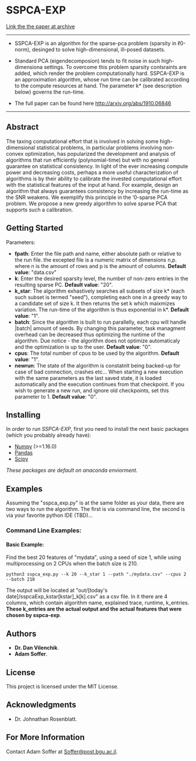 # SSPCA-EXP
[Link the the paper at archive](https://www.google.com)

---
- SSPCA-EXP is an algorithm for the sparse-pca problem (sparsity in &#8467;0-norm), desinged to solve high-dimensional, ill-posed datasets. 
- Standard PCA (eigendecomposion) tends to fit noise in such high-dimensiona settings. To overcome this problem sparsity contsraints are added, which render the problem computationally hard. SSPCA-EXP is an approximation algorithm, whose run time can be calibrated according to the compute resources at hand. The parameter k* (see description below) governs the run-time.

- The full paper can be found here http://arxiv.org/abs/1910.06846
---
## Abstract 
The taxing computational effort that is involved in solving some high-dimensional statistical problems, in particular problems involving non-convex optimization, has popularized the development and analysis of algorithms that run efficiently (polynomial-time) but with no general guarantee on statistical consistency. In light of the ever increasing compute power and decreasing costs, perhaps a more useful characterization of algorithms is by their ability to calibrate the invested computational effort with the statistical features of the input at hand. For example, design an algorithm that always guarantees consistency by increasing the run-time as the SNR weakens. We exemplify this principle in the ‘0-sparse PCA problem. We propose a new greedy algorithm to solve sparse PCA that supports such a calibration. 

## Getting Started

Parameters:

* __fpath__: Enter the file path and name, either absolute path or relative to the run file. the excepted file is a numeric matrix of dimensions n,p. where n is the amount of rows and p is the amount of columns. 
__Default value__: "data.csv"
* __k__: Enter the desired sparsity level, the number of non-zero entries in the resulting sparse PC. 
__Default value__: "20".
* __k_star__: The algorithm exhastively searches all subsets of size k* (each such subset is termed "seed"), completing each one in a greedy way to a candidate set of size k. It then returns the set k which maixmizes variation. The run-time of the algorithm is thus exponential in k*.
__Default value__: "1".
* __batch__: Since the algorithm is built to run parallelly, each cpu will handle |batch| amount of seeds. By changing this parameter, task managment overhead can be decreased thus optimizing the runtime of the algorithm. Due notice - the algorithm does not optimize automaticaly and the optimization is up to the user.
__Default value__: "0".
* __cpus__: The total number of cpus to be used by the algorithm.
__Default value__: "1".
* __newrun__: The state of the algorithm is constatnlt being backed-up for case of bad connection, crashes etc... When starting a new execution with the same parameters as the last saved state, it is loaded automatically and the execution continues from that checkpoint. If you wish to generate a new run, and ignore old checkpoints, set this parameter to 1.
__Default value__: "0".

	
## Installing

In order to run *SSPCA-EXP*, first you need to install the next basic packages (which you probably already have):
- [Numpy](http://www.numpy.org/) (>=1.16.0)
- [Pandas](https://www.pandas.pydata.org/)
- [Scipy](https://www.scipy.org/)

*These packages are default on anaconda enviorment.*

## Examples
Assuming the "sspca_exp.py" is at the same folder as your data, there are two ways to run the algorithm. The first is via command line, the second is via your favorite python IDE (TBD)...

### Command Line Examples:

#### Basic Example:
Find the best 20 features of "mydata", using a seed of size 1, while using multiprocessing on 2 CPUs when the batch size is 210.
```
python3 sspca_exp.py --k 20 --k_star 1 --path "./mydata.csv" --cpus 2 --batch 210
```
The output will be located at "out/[today's date]/sspcaExp_kstar[kstar]_k[k].csv" as a csv file. In it there are 4 columns, which contain algorithm name, explained trace, runtime, k_entries. 
__These k_entries are the actual output and the actual features that were chosen by sspca-exp__.

## Authors

* **Dr. Dan Vilenchik**.
* **Adam Soffer**.
 


## License

This project is licensed under the MIT License.

## Acknowledgments

* Dr. Johnathan Rosenblatt.

## For More Information
Contact Adam Soffer at Soffer@post.bgu.ac.il.

